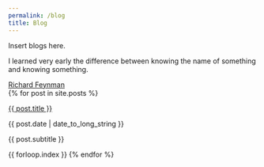 ```yaml
---
permalink: /blog
title: Blog
---
```

Insert blogs here.

<div id='blog' class='wrap'>
    <div id='intro'>
        <div class='quote'>
            <p>I learned very early the difference between knowing the name of something and knowing something.</p>
            <a href='https://en.wikiquote.org/wiki/Richard_Feynman' target='_blank'>Richard Feynman</a>
        </div>
    </div>
    <div id='posts' class='section'>
        {% for post in site.posts %}
            <div class='post-row'>
                <p class='post-title'>
                    <a href="{{ post.url }}">
                        {{ post.title }}
                    </a>
                </p>
                <p class='post-date'>
                    {{ post.date | date_to_long_string }}
                </p>
            </div>
            <p class='post-subtitle'>
                {{ post.subtitle }}
            </p>
            <span class='hidden'>{{ forloop.index }}</span>
        {% endfor %}
    </div>
</div>